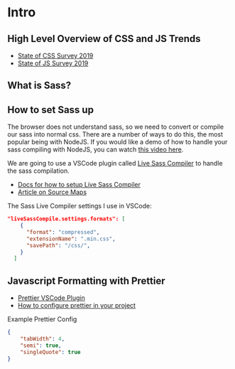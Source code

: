 # Intro


## High Level Overview of CSS and JS Trends
- [State of CSS Survey 2019](https://2019.stateofcss.com/)
- [State of JS Survey 2019](https://2019.stateofjs.com/)



## What is Sass?

## How to set Sass up
The browser does not understand sass, so we need to convert or compile our sass into normal css. There are a number of ways to do this, the most popular being with NodeJS. If you would like a demo of how to handle your sass compiling with NodeJS, you can watch [this video here](https://www.youtube.com/watch?v=eRv8jUz2FgI).

We are going to use a VSCode plugin called [Live Sass Compiler](https://marketplace.visualstudio.com/items?itemName=ritwickdey.live-sass) to handle the sass compilation.

- [Docs for how to setup Live Sass Compiler](https://github.com/ritwickdey/vscode-live-sass-compiler/blob/master/docs/settings.md)
- [Article on Source Maps](http://thesassway.com/intermediate/using-source-maps-with-sass)

The Sass Live Compiler settings I use in VSCode:
```json
"liveSassCompile.settings.formats": [
    {
      "format": "compressed",
      "extensionName": ".min.css",
      "savePath": "/css/",
    }
  ]
```


## Javascript Formatting with Prettier
- [Prettier VSCode Plugin](https://github.com/prettier/prettier-vscode)
- [How to configure prettier in your project](https://prettier.io/docs/en/configuration.html)

Example Prettier Config
```json
{
    "tabWidth": 4,
    "semi": true,
    "singleQuote": true
}
```


